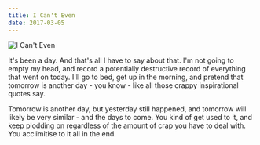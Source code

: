 ```yaml
---
title: I Can't Even
date: 2017-03-05
---
```


![I Can't Even](https://source.unsplash.com/vP3pnOoCiYE/1600x900)

It's been a day. And that's all I have to say about that. I'm not going to empty my head, and record a potentially destructive record of everything that went on today. I'll go to bed, get up in the morning, and pretend that tomorrow is another day - you know - like all those crappy inspirational quotes say.

Tomorrow is another day, but yesterday still happened, and tomorrow will likely be very similar - and the days to come. You kind of get used to it, and keep plodding on regardless of the amount of crap you have to deal with. You acclimitise to it all in the end.